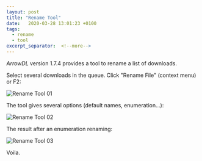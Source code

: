 ```yaml
---
layout: post
title: "Rename Tool"
date:   2020-03-28 13:01:23 +0100
tags:
  - rename
  - tool
excerpt_separator:  <!--more-->
---
```


*ArrowDL* version 1.7.4 provides a tool to rename a list of downloads.

Select several downloads in the queue. Click "Rename File" (context menu) or F2:

![Rename Tool 01](/ArrowDL/assets/images/1.7/rename_tool_01.png)

The tool gives several options (default names, enumeration...):

![Rename Tool 02](/ArrowDL/assets/images/1.7/rename_tool_02.png)

The result after an enumeration renaming:

![Rename Tool 03](/ArrowDL/assets/images/1.7/rename_tool_03.png)

Voila.
